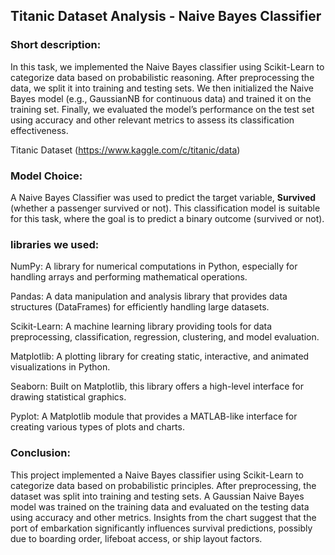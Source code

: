 ## Titanic Dataset Analysis - Naive Bayes Classifier

### Short description:
In this task, we implemented the Naive Bayes classifier using Scikit-Learn to categorize data based on probabilistic reasoning. After preprocessing the data, we split it into training and testing sets. We then initialized the Naive Bayes model (e.g., GaussianNB for continuous data) and trained it on the training set. Finally, we evaluated the model’s performance on the test set using accuracy and other relevant metrics to assess its classification effectiveness.

Titanic Dataset (https://www.kaggle.com/c/titanic/data)


### Model Choice:
A Naive Bayes Classifier was used to predict the target variable, **Survived** (whether a passenger survived or not). This classification model is suitable for this task, where the goal is to predict a binary outcome (survived or not).


### libraries we used:

NumPy: A library for numerical computations in Python, especially for handling arrays and performing mathematical operations.

Pandas: A data manipulation and analysis library that provides data structures (DataFrames) for efficiently handling large datasets.

Scikit-Learn: A machine learning library providing tools for data preprocessing, classification, regression, clustering, and model evaluation.

Matplotlib: A plotting library for creating static, interactive, and animated visualizations in Python.

Seaborn: Built on Matplotlib, this library offers a high-level interface for drawing statistical graphics.

Pyplot: A Matplotlib module that provides a MATLAB-like interface for creating various types of plots and charts.


### Conclusion:
This project implemented a Naive Bayes classifier using Scikit-Learn to categorize data based on probabilistic principles. After preprocessing, the dataset was split into training and testing sets. A Gaussian Naive Bayes model was trained on the training data and evaluated on the testing data using accuracy and other metrics. Insights from the chart suggest that the port of embarkation significantly influences survival predictions, possibly due to boarding order, lifeboat access, or ship layout factors.
